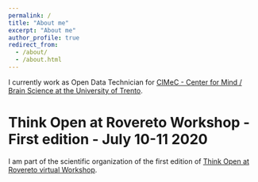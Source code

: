 ```yaml
---
permalink: /
title: "About me"
excerpt: "About me"
author_profile: true
redirect_from: 
  - /about/
  - /about.html
---
```


I currently work as Open Data Technician for [CIMeC - Center for Mind / Brain Science at the University of Trento](https://www.cimec.unitn.it/en/1025/open-science).

# Think Open at Rovereto Workshop - First edition - July 10-11 2020
I am part of the scientific organization of the first edition of [Think Open at Rovereto virtual Workshop](https://event.unitn.it/think-open).
